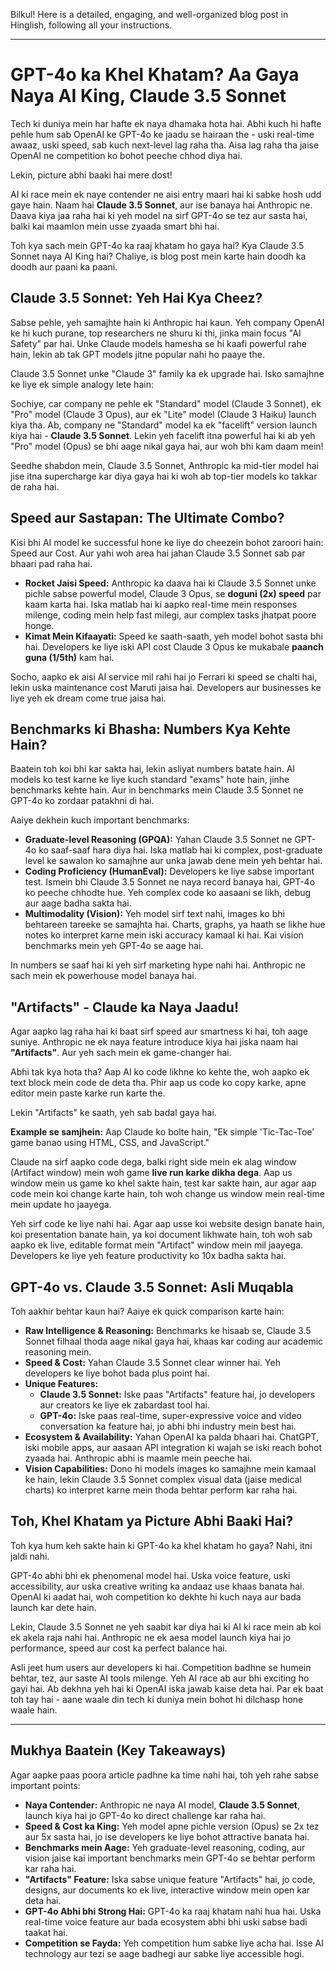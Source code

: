 Bilkul! Here is a detailed, engaging, and well-organized blog post in Hinglish, following all your instructions.

***

# GPT-4o ka Khel Khatam? Aa Gaya Naya AI King, Claude 3.5 Sonnet

Tech ki duniya mein har hafte ek naya dhamaka hota hai. Abhi kuch hi hafte pehle hum sab OpenAI ke GPT-4o ke jaadu se hairaan the - uski real-time awaaz, uski speed, sab kuch next-level lag raha tha. Aisa lag raha tha jaise OpenAI ne competition ko bohot peeche chhod diya hai.

Lekin, picture abhi baaki hai mere dost!

AI ki race mein ek naye contender ne aisi entry maari hai ki sabke hosh udd gaye hain. Naam hai **Claude 3.5 Sonnet**, aur ise banaya hai Anthropic ne. Daava kiya jaa raha hai ki yeh model na sirf GPT-4o se tez aur sasta hai, balki kai maamlon mein usse zyaada smart bhi hai.

Toh kya sach mein GPT-4o ka raaj khatam ho gaya hai? Kya Claude 3.5 Sonnet naya AI King hai? Chaliye, is blog post mein karte hain doodh ka doodh aur paani ka paani.

## Claude 3.5 Sonnet: Yeh Hai Kya Cheez?

Sabse pehle, yeh samajhte hain ki Anthropic hai kaun. Yeh company OpenAI ke hi kuch purane, top researchers ne shuru ki thi, jinka main focus "AI Safety" par hai. Unke Claude models hamesha se hi kaafi powerful rahe hain, lekin ab tak GPT models jitne popular nahi ho paaye the.

Claude 3.5 Sonnet unke "Claude 3" family ka ek upgrade hai. Isko samajhne ke liye ek simple analogy lete hain:

Sochiye, car company ne pehle ek "Standard" model (Claude 3 Sonnet), ek "Pro" model (Claude 3 Opus), aur ek "Lite" model (Claude 3 Haiku) launch kiya tha. Ab, company ne "Standard" model ka ek "facelift" version launch kiya hai - **Claude 3.5 Sonnet**. Lekin yeh facelift itna powerful hai ki ab yeh "Pro" model (Opus) se bhi aage nikal gaya hai, aur woh bhi kam daam mein!

Seedhe shabdon mein, Claude 3.5 Sonnet, Anthropic ka mid-tier model hai jise itna supercharge kar diya gaya hai ki woh ab top-tier models ko takkar de raha hai.

## Speed aur Sastapan: The Ultimate Combo?

Kisi bhi AI model ke successful hone ke liye do cheezein bohot zaroori hain: Speed aur Cost. Aur yahi woh area hai jahan Claude 3.5 Sonnet sab par bhaari pad raha hai.

- **Rocket Jaisi Speed:** Anthropic ka daava hai ki Claude 3.5 Sonnet unke pichle sabse powerful model, Claude 3 Opus, se **doguni (2x) speed** par kaam karta hai. Iska matlab hai ki aapko real-time mein responses milenge, coding mein help fast milegi, aur complex tasks jhatpat poore honge.
- **Kimat Mein Kifaayati:** Speed ke saath-saath, yeh model bohot sasta bhi hai. Developers ke liye iski API cost Claude 3 Opus ke mukabale **paanch guna (1/5th)** kam hai.

Socho, aapko ek aisi AI service mil rahi hai jo Ferrari ki speed se chalti hai, lekin uska maintenance cost Maruti jaisa hai. Developers aur businesses ke liye yeh ek dream come true jaisa hai.

## Benchmarks ki Bhasha: Numbers Kya Kehte Hain?

Baatein toh koi bhi kar sakta hai, lekin asliyat numbers batate hain. AI models ko test karne ke liye kuch standard "exams" hote hain, jinhe benchmarks kehte hain. Aur in benchmarks mein Claude 3.5 Sonnet ne GPT-4o ko zordaar patakhni di hai.

Aaiye dekhein kuch important benchmarks:

- **Graduate-level Reasoning (GPQA):** Yahan Claude 3.5 Sonnet ne GPT-4o ko saaf-saaf hara diya hai. Iska matlab hai ki complex, post-graduate level ke sawalon ko samajhne aur unka jawab dene mein yeh behtar hai.
- **Coding Proficiency (HumanEval):** Developers ke liye sabse important test. Ismein bhi Claude 3.5 Sonnet ne naya record banaya hai, GPT-4o ko peeche chhodte hue. Yeh complex code ko aasaani se likh, debug aur aage badha sakta hai.
- **Multimodality (Vision):** Yeh model sirf text nahi, images ko bhi behtareen tareeke se samajhta hai. Charts, graphs, ya haath se likhe hue notes ko interpret karne mein iski accuracy kamaal ki hai. Kai vision benchmarks mein yeh GPT-4o se aage hai.

In numbers se saaf hai ki yeh sirf marketing hype nahi hai. Anthropic ne sach mein ek powerhouse model banaya hai.

## "Artifacts" - Claude ka Naya Jaadu!

Agar aapko lag raha hai ki baat sirf speed aur smartness ki hai, toh aage suniye. Anthropic ne ek naya feature introduce kiya hai jiska naam hai **"Artifacts"**. Aur yeh sach mein ek game-changer hai.

Abhi tak kya hota tha? Aap AI ko code likhne ko kehte the, woh aapko ek text block mein code de deta tha. Phir aap us code ko copy karke, apne editor mein paste karke run karte the.

Lekin "Artifacts" ke saath, yeh sab badal gaya hai.

**Example se samjhein:**
Aap Claude ko bolte hain, "Ek simple 'Tic-Tac-Toe' game banao using HTML, CSS, and JavaScript."

Claude na sirf aapko code dega, balki right side mein ek alag window (Artifact window) mein woh game **live run karke dikha dega**. Aap us window mein us game ko khel sakte hain, test kar sakte hain, aur agar aap code mein koi change karte hain, toh woh change us window mein real-time mein update ho jaayega.

Yeh sirf code ke liye nahi hai. Agar aap usse koi website design banate hain, koi presentation banate hain, ya koi document likhwate hain, toh woh sab aapko ek live, editable format mein "Artifact" window mein mil jaayega. Developers ke liye yeh feature productivity ko 10x badha sakta hai.

## GPT-4o vs. Claude 3.5 Sonnet: Asli Muqabla

Toh aakhir behtar kaun hai? Aaiye ek quick comparison karte hain:

- **Raw Intelligence & Reasoning:** Benchmarks ke hisaab se, Claude 3.5 Sonnet filhaal thoda aage nikal gaya hai, khaas kar coding aur academic reasoning mein.
- **Speed & Cost:** Yahan Claude 3.5 Sonnet clear winner hai. Yeh developers ke liye bohot bada plus point hai.
- **Unique Features:**
    - **Claude 3.5 Sonnet:** Iske paas "Artifacts" feature hai, jo developers aur creators ke liye ek zabardast tool hai.
    - **GPT-4o:** Iske paas real-time, super-expressive voice and video conversation ka feature hai, jo abhi bhi industry mein best hai.
- **Ecosystem & Availability:** Yahan OpenAI ka palda bhaari hai. ChatGPT, iski mobile apps, aur aasaan API integration ki wajah se iski reach bohot zyaada hai. Anthropic abhi is maamle mein peeche hai.
- **Vision Capabilities:** Dono hi models images ko samajhne mein kamaal ke hain, lekin Claude 3.5 Sonnet complex visual data (jaise medical charts) ko interpret karne mein thoda behtar perform kar raha hai.

## Toh, Khel Khatam ya Picture Abhi Baaki Hai?

Toh kya hum keh sakte hain ki GPT-4o ka khel khatam ho gaya? Nahi, itni jaldi nahi.

GPT-4o abhi bhi ek phenomenal model hai. Uska voice feature, uski accessibility, aur uska creative writing ka andaaz use khaas banata hai. OpenAI ki aadat hai, woh competition ko dekhte hi kuch naya aur bada launch kar dete hain.

Lekin, Claude 3.5 Sonnet ne yeh saabit kar diya hai ki AI ki race mein ab koi ek akela raja nahi hai. Anthropic ne ek aesa model launch kiya hai jo performance, speed aur cost ka perfect balance hai.

Asli jeet hum users aur developers ki hai. Competition badhne se humein behtar, tez, aur saste AI tools milenge. Yeh AI race ab aur bhi exciting ho gayi hai. Ab dekhna yeh hai ki OpenAI iska jawab kaise deta hai. Par ek baat toh tay hai - aane waale din tech ki duniya mein bohot hi dilchasp hone waale hain.

---

## Mukhya Baatein (Key Takeaways)

Agar aapke paas poora article padhne ka time nahi hai, toh yeh rahe sabse important points:

- **Naya Contender:** Anthropic ne naya AI model, **Claude 3.5 Sonnet**, launch kiya hai jo GPT-4o ko direct challenge kar raha hai.
- **Speed & Cost ka King:** Yeh model apne pichle version (Opus) se 2x tez aur 5x sasta hai, jo ise developers ke liye bohot attractive banata hai.
- **Benchmarks mein Aage:** Yeh graduate-level reasoning, coding, aur vision jaise kai important benchmarks mein GPT-4o se behtar perform kar raha hai.
- **"Artifacts" Feature:** Iska sabse unique feature "Artifacts" hai, jo code, designs, aur documents ko ek live, interactive window mein open kar deta hai.
- **GPT-4o Abhi bhi Strong Hai:** GPT-4o ka raaj khatam nahi hua hai. Uska real-time voice feature aur bada ecosystem abhi bhi uski sabse badi taakat hai.
- **Competition se Fayda:** Yeh competition hum sabke liye acha hai. Isse AI technology aur tezi se aage badhegi aur sabke liye accessible hogi.